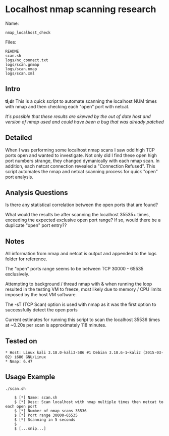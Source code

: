 # Localhost nmap scanning research #

Name: 

	nmap_localhost_check

Files: 

	README
	scan.sh
	logs/nc_connect.txt
	logs/scan.gnmap
	logs/scan.nmap
	logs/scan.xml

## Intro ##

**tl;dr** This is a quick script to automate scanning the localhost NUM times with nmap and then checking each "open" port with netcat.

*It's possible that these results are skewed by the out of date host and version of nmap used and could have been a bug that was already patched*

## Detailed ##

When I was performing some localhost nmap scans I saw odd high TCP ports open and wanted to investigate.
Not only did I find these open high port numbers strange, they changed dymanically with each nmap scan.
In addition, each netcat connection revealed a "Connection Refused".
This script automates the nmap and netcat scanning process for quick "open" port analysis.

## Analysis Questions ##

Is there any statistical correlation between the open ports that are found? 

What would the results be after scanning the localhost 35535+ times, exceeding the expected exclusive open port range? 
If so, would there be a duplicate "open" port entry??

## Notes ##

All information from nmap and netcat is output and appended to the logs folder for reference.

The "open" ports range seems to be between TCP 30000 - 65535 exclusively.

Attempting to background / thread nmap with & when running the loop resulted in the testing VM to freeze, most likely due to memory / CPU limits imposed by the host VM software.

The -sT (TCP Scan)  option is used with nmap as it was the first option to successfully detect the open ports

Current estimates for running this script to scan the localhost 35536 times at ~0.20s per scan is approximately 118 minutes.

## Tested on ##

	* Host: Linux kali 3.18.0-kali3-586 #1 Debian 3.18.6-1~kali2 (2015-03-02) i686 GNU/Linux
	* Nmap: 6.47

## Usage Example ##

	./scan.sh

		$ [*] Name: scan.sh
		$ [*] Desc: Scan localhost with nmap multiple times then netcat to each open port
		$ [*] Number of nmap scans 35536
		$ [*] Port range 30000-65535
		$ [*] Scanning in 5 seconds
		$ 
		$ [...snip...]
